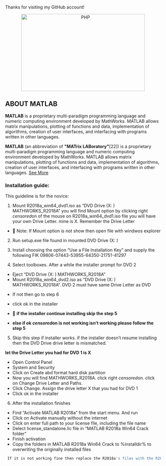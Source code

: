 Thanks for visiting my GitHub account!

<p align="center"><img src="https://upload.wikimedia.org/wikipedia/commons/thumb/2/21/Matlab_Logo.png/1200px-Matlab_Logo.png" width="400" height="250" alt="PHP"></p>

## ABOUT MATLAB

**MATLAB** is a proprietary multi-paradigm programming language and numeric computing environment developed by MathWorks. MATLAB allows matrix manipulations, plotting of functions and data, implementation of algorithms, creation of user interfaces, and interfacing with programs written in other languages.

**MATLAB** (an abbreviation of **"MATrix LABoratory"**[22]) is a proprietary multi-paradigm programming language and numeric computing environment developed by MathWorks. MATLAB allows matrix manipulations, plotting of functions and data, implementation of algorithms, creation of user interfaces, and interfacing with programs written in other languages. [See More](https://en.wikipedia.org/wiki/MATLAB)

### Installation guide:
This guideline is for the novice:

1. Mount R2018a_win64_dvd1.iso as “DVD Drive (X: ) MATHWORKS_R2018A”
you will find Mount option by clicking right *censored*on of the mouse on R2018a_win64_dvd1.iso file
you will have your own Drive Letter. mine is X. Remember the Drive Letter
- 💬 Note: If Mount option is not show then open file with windwos explorer

2. Run setup.exe file found in mounted DVD Drive (X: )

3. Install choosing the option “Use a File Installation Key” and supply the following FIK
09806-07443-53955-64350-21751-41297

4. Select toolboxes. After a while the installer prompt for DVD 2

- Eject “DVD Drive (X: ) MATHWORKS_R2018A”
- Mount R2018a_win64_dvd2.iso as “DVD Drive (X: ) MATHWORKS_R2018A“. DVD 2 must have same Drive Letter as DVD 
 * If not then go to step 6
- click ok in the installer

- 💬 **if the installer continue installing skip the step 5**
- **else if ok *censored*on is not working isn’t working please follow the step 5**

5. Skip this step if installer works. if the installer doesn’t resume installing then the DVD Drive drive letter is mismatched.

**let the Drive Letter you had for DVD 1 is X**
- Open Control Panel
- System and Security
- Click on Create abd format hard disk partition
- Now you will find MATHWORKS_R2018A. click right *censored*on. click on Change Drive Letter and Paths.
- Click Change. Assign the drive letter X that you had for DVD 1
- Click ok in the installer

6. After the installation finishes
- Find “Activate MATLAB R2018a” from the start menu. And run
- Click on Activate manually without the internet
- Click on enter full path to your license file, including the file name
- Delect license_standalone.lic file in “MATLAB R2018a Win64 Crack folder”
- Finish activation
- Copy the folders in MATLAB R2018a Win64 Crack to %installdir% to overwriting the originally installed files

```bash
 If it is not working fine then replace the R2018a's files with the R2018a directory but do not delete the R2018a directory.
```